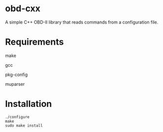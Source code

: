 obd-cxx
=======

A simple C++ OBD-II library that reads commands from a configuration file.

Requirements
============
make

gcc

pkg-config

muparser

Installation
============
```shell
./configure
make
sudo make install
```
